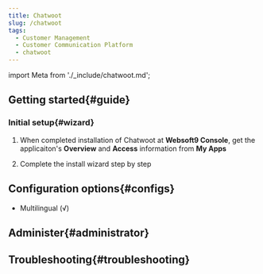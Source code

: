 ```yaml
---
title: Chatwoot
slug: /chatwoot
tags:
  - Customer Management
  - Customer Communication Platform
  - chatwoot
---
```


import Meta from './_include/chatwoot.md';

<Meta name="meta" />

## Getting started{#guide}

### Initial setup{#wizard}

1. When completed installation of Chatwoot at **Websoft9 Console**, get the applicaiton's **Overview** and **Access** information from **My Apps**  

2. Complete the install wizard step by step

## Configuration options{#configs}

- Multilingual (√)

## Administer{#administrator}

## Troubleshooting{#troubleshooting}
